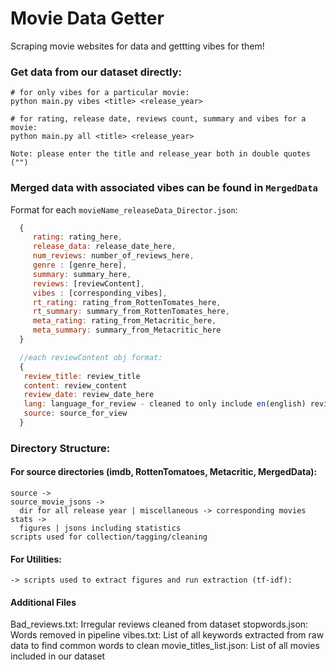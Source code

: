 # Movie Data Getter

Scraping movie websites for data and gettting vibes for them!

### Get data from our dataset directly: 
```
# for only vibes for a particular movie:
python main.py vibes <title> <release_year>

# for rating, release date, reviews count, summary and vibes for a movie: 
python main.py all <title> <release_year>

Note: please enter the title and release_year both in double quotes ("")
```

### Merged data with associated vibes can be found in `MergedData`


Format for each `movieName_releaseData_Director.json`:
 ```js
   {
      rating: rating_here,
      release_data: release_date_here,
      num_reviews: number_of_reviews_here,
      genre : [genre_here],
      summary: summary_here,
      reviews: [reviewContent],
      vibes : [corresponding_vibes],
      rt_rating: rating_from_RottenTomates_here,
      rt_summary: summary_from_RottenTomates_here,
      meta_rating: rating_from_Metacritic_here,
      meta_summary: summary_from_Metacritic_here
   }

   //each reviewContent obj format:
   {
    review_title: review_title
    content: review_content
    review_date: review_date_here
    lang: language_for_review - cleaned to only include en(english) reviews
    source: source_for_view
   }
 ```

### Directory Structure:

#### For source directories (imdb, RottenTomatoes, Metacritic, MergedData):
    source -> 
    source_movie_jsons -> 
      dir for all release year | miscellaneous -> corresponding movies
    stats ->
      figures | jsons including statistics
    scripts used for collection/tagging/cleaning
#### For Utilities:
    -> scripts used to extract figures and run extraction (tf-idf):

#### Additional Files
Bad_reviews.txt: Irregular reviews cleaned from dataset
stopwords.json: Words removed in pipeline
vibes.txt: List of all keywords extracted from raw data to find common words to clean
movie_titles_list.json: List of all movies included in our dataset 